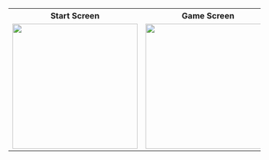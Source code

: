 






<table>
  <tr>
    <th>Start Screen</th>
    <th>Game Screen</th>
    <th>End Screen</th>
  </tr>
  <tr>
    <td><img src="![image](https://github.com/user-attachments/assets/1c51b38c-cf93-4834-85da-a3527adccc3c)" width="250"></td>
    <td><img src="![image](https://github.com/user-attachments/assets/4f91223d-7e1b-4010-895a-17c9c4a4355d)" width="250"></td>
    <td><img src="![image](https://github.com/user-attachments/assets/1fb9037a-45bb-49b7-ba2b-34bc0e35681f)" width="250"></td>
    <td><img src="![image](https://github.com/user-attachments/assets/a20e309f-17e2-4cb8-96d9-e58cf932cb95))" width="250"></td>
    <td><img src="![image](https://github.com/user-attachments/assets/3d23ee21-30fe-4717-8bff-8da2c0f4bfbe))" width="250"></td>
  </tr>
</table>

